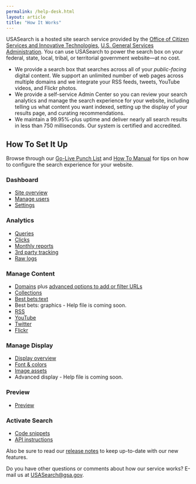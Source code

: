 ```yaml
---
permalink: /help-desk.html
layout: article
title: "How It Works"
---
```


USASearch is a hosted site search service provided by the [Office of Citizen Services and Innovative Technologies](http://www.gsa.gov/portal/category/25729), [U.S. General Services Administration](http://www.gsa.gov). You can use USASearch to power the search box on your federal, state, local, tribal, or territorial government website&mdash;at no cost.

* We provide a search box that searches across all of your *public-facing* digital content. We support an unlimited number of web pages across multiple domains and we integrate your RSS feeds, tweets, YouTube videos, and Flickr photos.
* We provide a self-service Admin Center so you can review your search analytics and manage the search experience for your website, including telling us what content you want indexed, setting up the display of your results page, and curating recommendations.
* We maintain a 99.95%-plus uptime and deliver nearly all search results in less than 750 milliseconds. Our system is certified and accredited.

## How To Set It Up

Browse through our [Go-Live Punch List](/blog/go-live.html) and [How To Manual](/tagged/how-to) for tips on how to configure the search experience for your website.

### Dashboard

* [Site overview](/sites/manual/site-overview.html)
* [Manage users](/sites/manual/users.html)
* [Settings](/sites/manual/settings.html)

### Analytics

* [Queries](/sites/manual/queries.html)
* [Clicks](/sites/manual/clicks.html)
* [Monthly reports](/sites/manual/monthly-reports.html)
* [3rd party tracking](/sites/manual/third-party.html)
* [Raw logs](/sites/manual/raw-logs.html)

### Manage Content

* [Domains](/sites/manual/domains.html) plus [advanced options to add or filter URLs](/sites/manual/domains-advanced.html)
* [Collections](/sites/manual/collections.html)
* [Best bets:text](/sites/manual/best-bets-text.html)
* Best bets: graphics - Help file is coming soon.
* [RSS](/sites/manual/rss.html)
* [YouTube](/sites/manual/youtube.html)
* [Twitter](/sites/manual/twitter.html)
* [Flickr](/sites/manual/flickr.html)

### Manage Display

* [Display overview](/sites/manual/display-overview.html)
* [Font & colors](/sites/manual/font-colors.html)
* [Image assets](/sites/manual/display-images.html)
* Advanced display - Help file is coming soon.

### Preview

* [Preview](/sites/manual/preview.html)

### Activate Search

* [Code snippets](/sites/manual/code.html)
* [API instructions](/sites/manual/api.html)

Also be sure to read our [release notes](/tagged/releases) to keep up-to-date with our new features.

Do you have other questions or comments about how our service works? E-mail us at <USASearch@gsa.gov>.